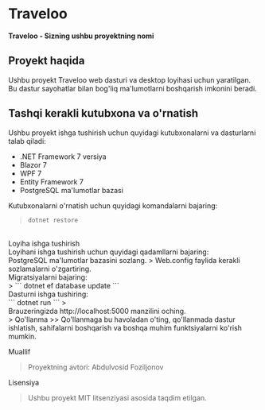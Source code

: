 # Traveloo

**Traveloo - Sizning ushbu proyektning nomi**

## Proyekt haqida

Ushbu proyekt Traveloo web dasturi va desktop loyihasi uchun yaratilgan. Bu dastur sayohatlar bilan bog'liq ma'lumotlarni boshqarish imkonini beradi.

## Tashqi kerakli kutubxona va o'rnatish

Ushbu proyekt ishga tushirish uchun quyidagi kutubxonalarni va dasturlarni talab qiladi:

- .NET Framework 7 versiya
- Blazor 7
- WPF 7
- Entity Framework 7
- PostgreSQL ma'lumotlar bazasi

Kutubxonalarni o'rnatish uchun quyidagi komandalarni bajaring: <br> 
> ``` dotnet restore ```
<br>
Loyiha ishga tushirish <br>
Loyihani ishga tushirish uchun quyidagi qadamllarni bajaring:
<br>
PostgreSQL ma'lumotlar bazasini sozlang.
> Web.config faylida kerakli sozlamalarni o'zgartiring. <br>
Migratsiyalarni bajaring: <br>
> ``` dotnet ef database update ```
<br>
Dasturni ishga tushiring: <br>
``` dotnet run ```
>  <br>
Brauzeringizda <a> http://localhost:5000 </a> manzilini oching. <br>
> Qo'llanma
>> Qo'llanmaga bu havoladan o'ting, qo'llanmada dastur ishlatish, sahifalarni boshqarish va boshqa muhim funktsiyalarni ko'rish mumkin.

Muallif
> Proyektning avtori: Abdulvosid Foziljonov

Lisensiya
> Ushbu proyekt MIT litsenziyasi asosida taqdim etilgan.
